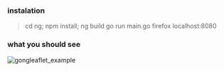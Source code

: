 ### instalation

> cd ng; npm install; ng build
> go run main.go
> firefox localhost:8080


### what you should see

![gongleaflet_example](gongleaflet_example.png)